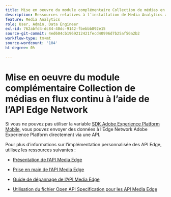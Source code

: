 ```yaml
---
title: Mise en oeuvre du module complémentaire Collection de médias en flux continu à l’aide de l’API Edge Network
description: Ressources relatives à l’installation de Media Analytics avec l’API Edge Experience Platform.
feature: Media Analytics
role: User, Admin, Data Engineer
exl-id: 762abfd4-dc84-40dc-9142-fbebbb892e15
source-git-commit: 4ed604cb1969212421fecd40996d7b25af50a2b2
workflow-type: tm+mt
source-wordcount: '104'
ht-degree: 0%

---
```


# Mise en oeuvre du module complémentaire Collection de médias en flux continu à l’aide de l’API Edge Network

Si vous ne pouvez pas utiliser la variable [SDK Adobe Experience Platform Mobile](/help/implementation/edge/implementation-edge.md), vous pouvez envoyer des données à l’Edge Network Adobe Experience Platform directement via une API.

Pour plus d’informations sur l’implémentation personnalisée des API Edge, utilisez les ressources suivantes :

* [Présentation de l’API Media Edge](https://developer.adobe.com/cja-apis/docs/endpoints/media-edge/)

* [Prise en main de l’API Media Edge](https://developer.adobe.com/cja-apis/docs/endpoints/media-edge/getting-started/)

* [Guide de dépannage de l’API Media Edge](https://developer.adobe.com/cja-apis/docs/endpoints/media-edge/troubleshooting/)

* [Utilisation du fichier Open API Specification pour les API Media Edge](https://developer.adobe.com/cja-apis/docs/endpoints/media-edge/swagger/)
